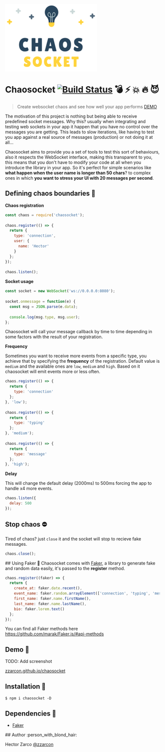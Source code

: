 <img src="demo/logo.png" width="300" align="center">

# Chaosocket [![Build Status](https://travis-ci.org/zzarcon/chaosocket.svg?branch=master)](https://travis-ci.org/zzarcon/chaosocket) :bomb: :zap: :boom: :fire: :smiling_imp: 
> Create websocket chaos and see how well your app performs [DEMO](http://zzarcon.github.io/chaosocket)

The motivation of this project is nothing but being able to receive predefined socket messages. Why this? usually when integrating and testing web sockets in your app it happen that you have no control over the messages you are getting. This leads to slow iterations, like having to test you app against a real source of messages (production) or not doing it at all...

Chaosocket aims to provide you a set of tools to test this sort of behaviours, also it respects the WebSocket interface, making this transparent to you, this means that you don't have to modify your code at all when you introduce the library in your app. So it's perfect for simple scenarios like **what happen when the user name is longer than 50 chars**? to complex ones in which **you want to stress your UI with 20 messages per second**.

## Defining chaos boundaries :triangular_ruler:

**Chaos registration**
```javascript
const chaos = require('chaosocket');

chaos.register(() => {
  return {
    type: 'connection',
    user: {
      name: 'Hector'
    }
  };
});

chaos.listen();
```

**Socket usage**
```javascript
const socket = new WebSocket('ws://0.0.0.0:8080');

socket.onmessage = function(e) {
  const msg = JSON.parse(e.data);

  console.log(msg.type, msg.user);
};
```

Chaosocket will call your message callback by time to time depending in some factors with the result of your registration.

**Frequency**

Sometimes you want to receive more events from a specific type, you achieve that by specifying the **frequency** of the registration. Default value is `medium` and the available ones are `low`, `medium` and `high`. Based on it chaosocket will emit events more or less often.

```javascript
chaos.register(() => {
  return {
    type: 'connection'
  };
}, 'low');

chaos.register(() => {
  return {
    type: 'typing'
  };
}, 'medium');

chaos.register(() => {
  return {
    type: 'message'
  };
}, 'high');
```

**Delay**

This will change the default delay (2000ms) to 500ms forcing the app to handle x4 more events.

```javascript
chaos.listen({
  delay: 500
});
```

## Stop chaos :no_entry:
Tired of chaos? just `close` it and the socket will stop to recieve fake messages.

```javascript
chaos.close();
```

## Using Faker :ghost:
Chaosocket comes with [Faker](https://github.com/marak/Faker.js/), a library to generate fake and random data easily, it's passed to the **register** method.

```javascript
chaos.register((faker) => {
  return {
    create_at: faker.date.recent(),
    event_name: faker.random.arrayElement(['connection', 'typing', 'message']),
    first_name: faker.name.firstName(),
    last_name: faker.name.lastName(),
    bio: faker.lorem.text()
  };
});
```

You can find all Faker methods here https://github.com/marak/Faker.js/#api-methods

## Demo :rocket:
TODO: Add screenshot

[zzarcon.github.io/chaosocket](http://zzarcon.github.io/chaosocket)

## Installation :wrench:

```
$ npm i chaosocket -D
```

## Dependencies :bow:
  * [Faker](https://github.com/marak/Faker.js/)

## Author :person_with_blond_hair:

Hector Zarco [@zzarcon](https://twitter.com/zzarcon)
